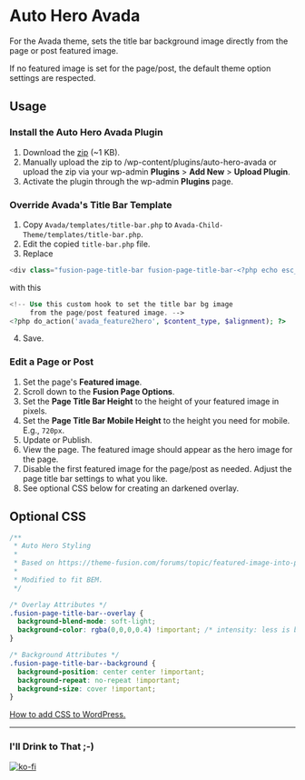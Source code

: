# Auto Hero Avada

 For the Avada theme, sets the title bar background image directly from the page or post featured image.

 If no featured image is set for the page/post, the default theme option settings are respected.

## Usage

### Install the Auto Hero Avada Plugin

1. Download the [zip](auto-hero-avada.zip) (~1 KB).
1. Manually upload the zip to /wp-content/plugins/auto-hero-avada or upload the zip via your wp-admin **Plugins** > **Add New** > **Upload Plugin**.
1. Activate the plugin through the wp-admin **Plugins** page.

### Override Avada's Title Bar Template

1. Copy `Avada/templates/title-bar.php` to `Avada-Child-Theme/templates/title-bar.php`.
1. Edit the copied `title-bar.php` file.
1. Replace
```php
<div class="fusion-page-title-bar fusion-page-title-bar-<?php echo esc_attr( $content_type ); ?> fusion-page-title-bar-<?php echo esc_attr( $alignment ); ?>">
```
with this
```php
<!-- Use this custom hook to set the title bar bg image 
     from the page/post featured image. -->
<?php do_action('avada_feature2hero', $content_type, $alignment); ?>
```
4. Save.

### Edit a Page or Post

1. Set the page's **Featured image**.
1. Scroll down to the **Fusion Page Options**.
1. Set the **Page Title Bar Height** to the height of your featured image in pixels.
1. Set the **Page Title Bar Mobile Height** to the height you need for mobile. E.g., `720px`.
1. Update or Publish.
1. View the page. The featured image should appear as the hero image for the page.
1. Disable the first featured image for the page/post as needed. Adjust the page title bar settings to what you like.
1. See optional CSS below for creating an darkened overlay.

## Optional CSS

```css
/**
 * Auto Hero Styling
 *
 * Based on https://theme-fusion.com/forums/topic/featured-image-into-page-title-bar-background/ 
 *
 * Modified to fit BEM.
 */

/* Overlay Attributes */
.fusion-page-title-bar--overlay { 
  background-blend-mode: soft-light; 
  background-color: rgba(0,0,0,0.4) !important; /* intensity: less is brighter; more is darker */
}

/* Background Attributes */
.fusion-page-title-bar--background {
  background-position: center center !important; 
  background-repeat: no-repeat !important;
  background-size: cover !important; 
}
```

[How to add CSS to WordPress.](https://medium.com/@marklchaves/adding-custom-css-to-your-wordpress-website-how-to-guide-a50b474af36d)

---

### I'll Drink to That ;-)
[![ko-fi](https://www.ko-fi.com/img/githubbutton_sm.svg)](https://ko-fi.com/D1D7YARD)
